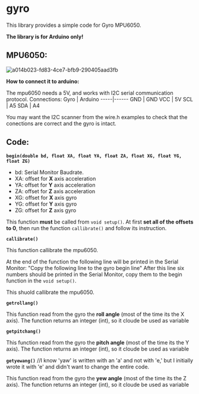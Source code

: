 # gyro

This library provides a simple code for Gyro MPU6050.

**The library is for Arduino only!**

## MPU6050:

![a014b023-fd83-4ce7-bfb9-290405aad3fb](https://www.voltaat.com/cdn/shop/products/voltaat-3-axis-gyroscope-accelerometer-module-mpu-6050-3607196106854.jpg?v=1628483786)

**How to connect it to arduino:**

The mpu6050 needs a 5V, and works with I2C serial communication protocol.
Connections:
Gyro | Arduino
-----|------
GND  | GND
VCC  | 5V
SCL  | A5
SDA  | A4

You may want the I2C scanner from the wire.h examples to check that the conections are correct and the gyro is intact.

## Code:

**`begin(double bd, float XA, float YA, float ZA, float XG, float YG, float ZG)`**
- bd: Serial Monitor  Baudrate.
- XA: offset for **X** axis acceleration
- YA: offset for **Y** axis acceleration
- ZA: offset for **Z** axis acceleration
- XG: offset for **X** axis gyro
- YG: offset for **Y** axis gyro
- ZG: offset for **Z** axis gyro

This function **must** be called from `void setup()`.
At first **set all of the offsets to 0**, then run the function `callibrate()` and follow its instruction.



**`callibrate()`**

This function callibrate the mpu6050.

At the end of the function the following line will be printed in the Serial Monitor: "Copy the following line to the gyro begin line"
After this line six numbers should be printed in the Serial Monitor, copy them to the begin function in the `void setup()`.

This shuold callibrate the mpu6050.


**`getrollang()`**

This function read from the gyro the **roll angle** (most of the time its the X axis).
The function returns an integer (int), so it cloude be used as variable


**`getpitchang()`**

This function read from the gyro the **pitch angle** (most of the time its the Y axis).
The function returns an integer (int), so it cloude be used as variable


**`getyewang()`**  //I know 'yaw' is written with an 'a' and not with 'e,' but I initially wrote it with 'e' and didn't want to change the entire code.

This function read from the gyro the **yew angle** (most of the time its the Z axis).
The function returns an integer (int), so it cloude be used as variable
